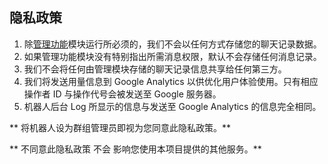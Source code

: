 ## 隐私政策

1. 除[管理功能](//administration-functions.md)模块运行所必须的，我们不会以任何方式存储您的聊天记录数据。
2. 如果管理功能模块没有特别指出所需消息权限，默认不会存储任何消息记录。
3. 我们不会将任何由管理模块存储的聊天记录信息共享给任何第三方。
4. 我们将发送用量信息到 Google Analytics 以供优化用户体验使用。只有相应操作者 ID 与操作代号会被发送至 Google 服务器。
5. 机器人后台 Log 所显示的信息与发送至 Google Analytics 的信息完全相同。

** 将机器人设为群组管理员即视为您同意此隐私政策。**

** 不同意此隐私政策 不会 影响您使用本项目提供的其他服务。**